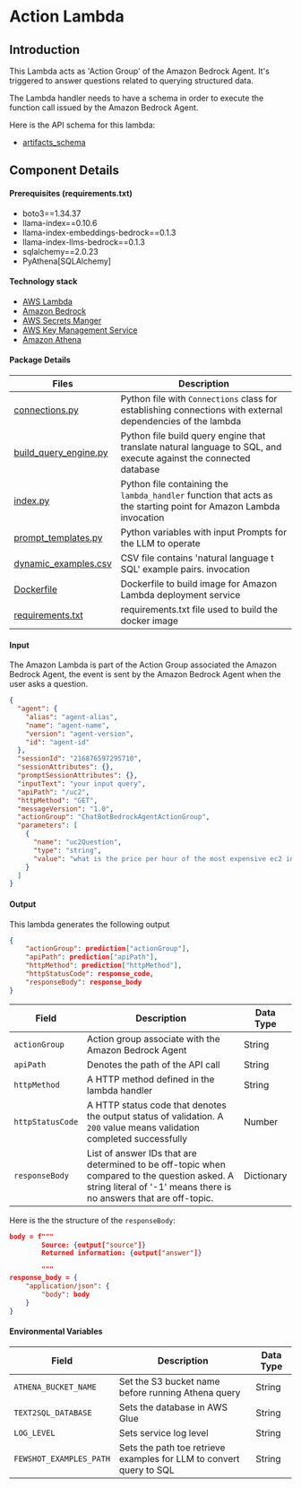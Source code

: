 # Action Lambda

## Introduction

This Lambda acts as 'Action Group' of the Amazon Bedrock Agent.
It's triggered to answer questions related to querying structured data.

The Lambda handler needs to have a schema in order to execute the function call issued by the Amazon Bedrock Agent.

Here is the API schema for this lambda:

- [artifacts_schema](../../../assets/agent_api_schema/artifacts_schema.json)

## Component Details

#### Prerequisites (requirements.txt)

- boto3==1.34.37
- llama-index==0.10.6
- llama-index-embeddings-bedrock==0.1.3
- llama-index-llms-bedrock==0.1.3
- sqlalchemy==2.0.23
- PyAthena[SQLAlchemy]

#### Technology stack

- [AWS Lambda](https://aws.amazon.com/lambda/)
- [Amazon Bedrock](https://aws.amazon.com/bedrock/)
- [AWS Secrets Manger](https://aws.amazon.com/secrets-manager/)
- [AWS Key Management Service](https://aws.amazon.com/kms/)
- [Amazon Athena](https://aws.amazon.com/athena/)

#### Package Details

| Files                                          | Description                                                                                                       |
| ---------------------------------------------- | ----------------------------------------------------------------------------------------------------------------- |
| [connections.py](connections.py)               | Python file with `Connections` class for establishing connections with external dependencies of the lambda        |
| [build_query_engine.py](build_query_engine.py) | Python file build query engine that translate natural language to SQL, and execute against the connected database |
| [index.py](index.py)                           | Python file containing the `lambda_handler` function that acts as the starting point for Amazon Lambda invocation |
| [prompt_templates.py](prompt_templates.py)     | Python variables with input Prompts for the LLM to operate                                                        |
| [dynamic_examples.csv](dynamic_examples.csv)   | CSV file contains 'natural language t SQL' example pairs. invocation                                              |     |
| [Dockerfile](Dockerfile)                       | Dockerfile to build image for Amazon Lambda deployment service                                                    |
| [requirements.txt](requirements.txt)           | requirements.txt file used to build the docker image                                                              |

#### Input

The Amazon Lambda is part of the Action Group associated the Amazon Bedrock Agent, the event is sent by the Amazon Bedrock Agent when the user asks a question.

```json
{
  "agent": {
    "alias": "agent-alias",
    "name": "agent-name",
    "version": "agent-version",
    "id": "agent-id"
  },
  "sessionId": "216876597295710",
  "sessionAttributes": {},
  "promptSessionAttributes": {},
  "inputText": "your input query",
  "apiPath": "/uc2",
  "httpMethod": "GET",
  "messageVersion": "1.0",
  "actionGroup": "ChatBotBedrockAgentActionGroup",
  "parameters": [
    {
      "name": "uc2Question",
      "type": "string",
      "value": "what is the price per hour of the most expensive ec2 instance? (from your input query)"
    }
  ]
}
```

#### Output

This lambda generates the following output

```json
{
    "actionGroup": prediction["actionGroup"],
    "apiPath": prediction["apiPath"],
    "httpMethod": prediction["httpMethod"],
    "httpStatusCode": response_code,
    "responseBody": response_body
}
```

| Field            | Description                                                                                                                                                      | Data Type  |
| ---------------- | ---------------------------------------------------------------------------------------------------------------------------------------------------------------- | ---------- |
| `actionGroup`    | Action group associate with the Amazon Bedrock Agent                                                                                                             | String     |
| `apiPath`        | Denotes the path of the API call                                                                                                                                 | String     |
| `httpMethod`     | A HTTP method defined in the lambda handler                                                                                                                      | String     |
| `httpStatusCode` | A HTTP status code that denotes the output status of validation. A `200` value means validation completed successfully                                           | Number     |
| `responseBody`   | List of answer IDs that are determined to be off-topic when compared to the question asked. A string literal of '-1' means there is no answers that are off-topic. | Dictionary |

Here is the the structure of the `responseBody`:

```json
body = f"""
        Source: {output["source"]}
        Returned information: {output["answer"]}

        """
response_body = {
    "application/json": {
        "body": body
    }
}
```

#### Environmental Variables

| Field                   | Description                                                         | Data Type |
| ----------------------- | ------------------------------------------------------------------- | --------- |
| `ATHENA_BUCKET_NAME`    | Set the S3 bucket name before running Athena query                  | String    |
| `TEXT2SQL_DATABASE`     | Sets the database in AWS Glue                                       | String    |
| `LOG_LEVEL`             | Sets service log level                                              | String    |
| `FEWSHOT_EXAMPLES_PATH` | Sets the path toe retrieve examples for LLM to convert query to SQL | String    |
